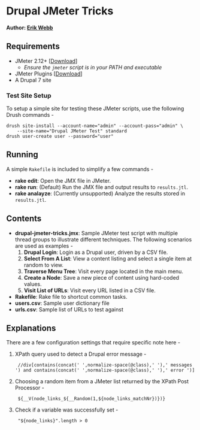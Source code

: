 # Drupal JMeter Tricks #

**Author: [Erik Webb](http://erikwebb.net/)**

## Requirements ##

- JMeter 2.12+ [[Download](https://jmeter.apache.org/download_jmeter.cgi)]
    - *Ensure the `jmeter` script is in your PATH and executable*
- JMeter Plugins [[Download](http://jmeter-plugins.org/)]
- A Drupal 7 site

### Test Site Setup ###

To setup a simple site for testing these JMeter scripts, use the following Drush commands -

    drush site-install --account-name="admin" --account-pass="admin" \
        --site-name="Drupal JMeter Test" standard
    drush user-create user --password="user"

## Running ##

A simple `Rakefile` is included to simplify a few commands -

- **rake edit**: Open the JMX file in JMeter.
- **rake run**: (Default) Run the JMX file and output results to `results.jtl`.
- **rake analayze**: (Currently unsupported) Analyze the results stored in `results.jtl`.

## Contents ##

- **drupal-jmeter-tricks.jmx**: Sample JMeter test script with multiple thread groups to illustrate different techniques. The following scenarios are used as examples -
    1. **Drupal Login**: Login as a Drupal user, driven by a CSV file.
    1. **Select From A List**: View a content listing and select a single item at random to view.
    1. **Traverse Menu Tree**: Visit every page located in the main menu.
    1. **Create a Node**: Save a new piece of content using hard-coded values.
    1. **Visit List of URLs**: Visit every URL listed in a CSV file.
- **Rakefile**: Rake file to shortcut common tasks.
- **users.csv**: Sample user dictionary file
- **urls.csv**: Sample list of URLs to test against

## Explanations ##

There are a few configuration settings that require specific note here -

1. XPath query used to detect a Drupal error message -

        //div[contains(concat(' ',normalize-space(@class),' '),' messages ') and contains(concat(' ',normalize-space(@class),' '),' error ')]

1. Choosing a random item from a JMeter list returned by the XPath Post Processor -

        ${__V(node_links_${__Random(1,${node_links_matchNr})})}

1. Check if a variable was successfully set -

        "${node_links}".length > 0
